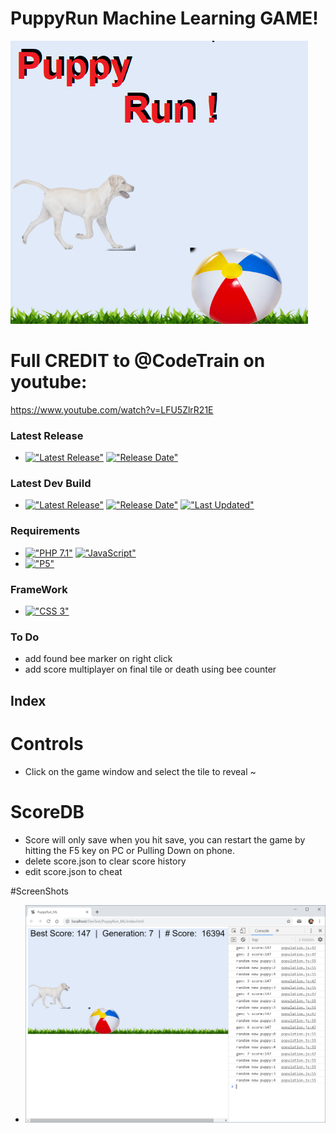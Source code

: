 # PuppyRun Machine Learning GAME!
<img src="https://github.com/HermanRas/PuppyRun_ML/blob/master/ScreenShots/Logo.png" alt="#PuppyRun_MLLogo">

# Full CREDIT to @CodeTrain on youtube:
https://www.youtube.com/watch?v=LFU5ZlrR21E

### Latest Release
 - [!["Latest Release"](https://img.shields.io/github/release/hermanras/PuppyRun_ML.svg)](https://github.com/HermanRas/PuppyRun_ML/releases)
[!["Release Date"](https://img.shields.io/github/release-date/hermanras/PuppyRun_ML.svg)](https://github.com/HermanRas/PuppyRun_ML/releases)

### Latest Dev Build
 - [!["Latest Release"](https://img.shields.io/github/release-pre/hermanras/PuppyRun_ML.svg)](https://github.com/HermanRas/PuppyRun_ML/releases)
[!["Release Date"](https://img.shields.io/github/release-date-pre/hermanras/PuppyRun_ML.svg)](https://github.com/HermanRas/PuppyRun_ML/releases)
[!["Last Updated"](https://img.shields.io/github/last-commit/hermanras/PuppyRun_ML.svg)](https://github.com/HermanRas/PuppyRun_ML/releases)

### Requirements
 - [!["PHP 7.1"](https://img.shields.io/badge/PHP-7.1%5E-blue.svg)](https://www.php.net/)
[!["JavaScript"](https://img.shields.io/badge/JavaScript-1.8%5E-blue.svg)](https://developer.mozilla.org/en-US/docs/Web/JavaScript)
 - [!["P5"](https://img.shields.io/badge/P5js-5-blue.svg)](https://P5js.org/)

### FrameWork 
 - [!["CSS 3"](https://img.shields.io/badge/CSS-3-blue.svg)](http://www.css3.info/)

### To Do
 - add found bee marker on right click
 - add score multiplayer on final tile or death using bee counter

## Index
# Controls
- Click on the game window and select the tile to reveal ~
# ScoreDB
- Score will only save when you hit save, you can restart the game by hitting the F5 key on PC or Pulling Down on phone.
- delete score.json to clear score history
- edit score.json to cheat

#ScreenShots
 - <img src="https://github.com/HermanRas/PuppyRun_ML/blob/master/ScreenShots/Game.png" alt="#PuppyRun_ML-Game">
